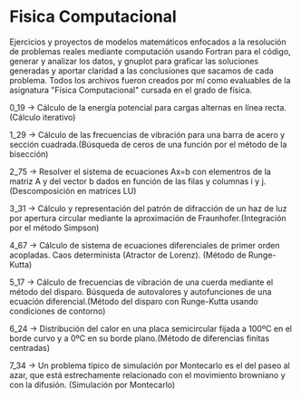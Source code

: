 # Fisica Computacional
Ejercicios y proyectos de modelos matemáticos enfocados a la resolución de problemas reales mediante computación usando Fortran para el código, generar y analizar los datos, y gnuplot para graficar las soluciones generadas y aportar claridad a las conclusiones que sacamos de cada problema. Todos los archivos fueron creados por mí como evaluables de la asignatura "Física Computacional" cursada en el grado de física.

0_19 -> Cálculo de la energía potencial para cargas alternas en línea recta. (Cálculo iterativo)

1_29 -> Cálculo de las frecuencias de vibración para una barra de acero y sección cuadrada.(Búsqueda de ceros de una función por el método de la bisección)

2_75 -> Resolver el sistema de ecuaciones Ax=b con elementros de la matriz A y del vector b dados en función de las filas y columnas i y j.(Descomposición en matrices LU)

3_31 -> Cálculo y representación del patrón de difracción de un haz de luz por apertura circular mediante la aproximación de Fraunhofer.(Integración por el método Simpson)

4_67 -> Cálculo de sistema de ecuaciones diferenciales de primer orden acopladas. Caos determinista (Atractor de Lorenz). (Método de Runge-Kutta)

5_17 -> Cálculo de frecuencias de vibración de una cuerda mediante el método del disparo. Búsqueda de autovalores y autofunciones de una ecuación diferencial.(Método del disparo con Runge-Kutta usando condiciones de contorno)

6_24 -> Distribución del calor en una placa semicircular fijada a 100ºC en el borde curvo y a 0ºC en su borde plano.(Método de diferencias finitas centradas)

7_34 ->  Un problema típico de simulación por Montecarlo es el del paseo al azar, que está estrechamente relacionado con el movimiento browniano y con la difusión. (Simulación por Montecarlo)
